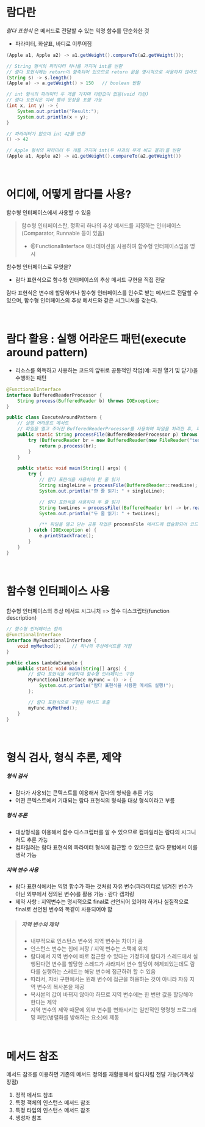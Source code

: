 # 람다란
*람다 표현식* 은 메서드로 전달할 수 있는 익명 함수를 단순화한 것
- 파라미터, 화살표, 바디로 이루어짐

```java
(Apple a1, Apple a2) -> a1.getWeight().compareTo(a2.getWeight());
```

```java
// String 형식의 파라미터 하나를 가지며 int를 반환
// 람다 표현식에는 return이 함축되어 있으므로 return 문을 명시적으로 사용하지 않아도 됨
(String s) -> s.length()
(Apple a) -> a.getWeight() > 150   // boolean 반환

// int 형식의 파라미터 두 개를 가지며 리턴값이 없음(void 리턴)
// 람다 표현식은 여러 행의 문장을 포함 가능 
(int x, int y) -> {
    System.out.println("Result:");
    System.out.println(x + y);
}

// 파라미터가 없으며 int 42를 반환
() -> 42

// Apple 형식의 파라미터 두 개를 가지며 int(두 사과의 무게 비교 결과)를 반환
(Apple a1, Apple a2) -> a1.getWeight().compareTo(a2.getWeight())

```

<br>

# 어디에, 어떻게 람다를 사용?
함수형 인터페이스에서 사용할 수 있음

> 함수형 인터페이스란, 정확히 하나의 추상 메서드를 지정하는 인터페이스(Comparator, Runnable 등이 있음)
> - @FunctionalInterface 애너테이션을 사용하여 함수형 인터페이스임을 명시

함수형 인터페이스로 무엇을?
- 람다 표현식으로 함수형 인터페이스의 추상 메서드 구현을 직접 전달

람다 표현식은 변수에 할당하거나 함수형 인터페이스를 인수로 받는 메서드로 전달할 수 있으며, 함수형 인터페이스의 추상 메서드와 같은 시그니처를 갖는다.

<br>

# 람다 활용 : 실행 어라운드 패턴(execute around pattern)
- 리소스를 획득하고 사용하는 코드의 앞뒤로 공통적인 작업(예: 자원 열기 및 닫기)을 수행하는 패턴

```java
@FunctionalInterface
interface BufferedReaderProcessor {
    String process(BufferedReader b) throws IOException;
}

public class ExecuteAroundPattern {
    // 실행 어라운드 메서드
    // 파일을 열고 주어진 BufferedReaderProcessor를 사용하여 파일을 처리한 후, 파일을 닫는 역할
    public static String processFile(BufferedReaderProcessor p) throws IOException {
        try (BufferedReader br = new BufferedReader(new FileReader("test.txt"))) {
            return p.process(br);
        }
    }

    public static void main(String[] args) {
        try {
            // 람다 표현식을 사용하여 한 줄 읽기
            String singleLine = processFile(BufferedReader::readLine);
            System.out.println("한 줄 읽기: " + singleLine);

            // 람다 표현식을 사용하여 두 줄 읽기
            String twoLines = processFile((BufferedReader br) -> br.readLine() + "\n" + br.readLine());
            System.out.println("두 줄 읽기: " + twoLines);

            /** 파일을 열고 닫는 공통 작업은 processFile 메서드에 캡슐화되어 코드 중복을 줄일 수 있음 */
        } catch (IOException e) {
            e.printStackTrace();
        }
    }
}
```


<br>

# 함수형 인터페이스 사용 
#####
함수형 인터페이스의 추상 메서드 시그니처 => 함수 디스크립터(function description)

```java
// 함수형 인터페이스 정의
@FunctionalInterface
interface MyFunctionalInterface {
    void myMethod();    // 하나의 추상메서드를 가짐 
}

public class LambdaExample {
    public static void main(String[] args) {
        // 람다 표현식을 사용하여 함수형 인터페이스 구현
        MyFunctionalInterface myFunc = () -> {
            System.out.println("람다 표현식을 사용한 메서드 실행!");
        };

        // 람다 표현식으로 구현된 메서드 호출
        myFunc.myMethod();
    }
}
```

<br>

# 형식 검사, 형식 추론, 제약
##### 형식 검사
- 람다가 사용되는 콘텍스트를 이용해서 람다의 형식을 추론 가능
- 어떤 콘텍스트에서 기대되는 람다 표현식의 형식을 대상 형식이라고 부름

##### 형식 추론
- 대상형식을 이용해서 함수 디스크립터를 알 수 있으므로 컴파일러는 람다의 시그니처도 추론 가능
- 컴파일러는 람다 표현식의 파라미터 형식에 접근할 수 있으므로 람다 문법에서 이를 생략 가능

##### 지역 변수 사용
- 람다 표현식에서는 익명 함수가 하는 것처럼 자유 변수(파라미터로 넘겨진 변수가 아닌 외부에서 정의된 변수)를 활용 가능 : 람다 캡처링
- 제약 사항 : 지역변수는 명시적으로 final로 선언되어 있어야 하거나 실질적으로 final로 선언된 변수와 똑같이 사용되어야 함

> ##### 지역 변수의 제약
> - 내부적으로 인스턴스 변수와 지역 변수는 차이가 큼
> - 인스턴스 변수는 힙에 저장 / 지역 변수는 스택에 위치 
> - 람다에서 지역 변수에 바로 접근할 수 있다는 가정하에 람다가 스레드에서 실행된다면 변수를 할당한 스레드가 사라져서 변수 할당이 해제되었는데도 람다를 실행하는 스레드는 해당 변수에 접근하려 할 수 있음
> - 따라서, 자바 구현에서는 원래 변수에 접근을 허용하는 것이 아니라 자유 지역 변수의 복사본을 제공
> - 복사본의 값이 바뀌지 않아야 하므로 지역 변수에는 한 번만 값을 할당해야 한다는 제약
> - 지역 변수의 제약 때문에 외부 변수를 변화시키는 일반적인 명령형 프로그래밍 패턴(병렬화를 방해하는 요소)에 제동

<br>

# 메서드 참조
메서드 참조를 이용하면 기존의 메서드 정의를 재활용해서 람다처럼 전달 가능(가독성 장점)
1. 정적 메서드 참조
2. 특정 객체의 인스턴스 메서드 참조
3. 특정 타입의 인스턴스 메서드 참조
4. 생성자 참조





